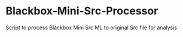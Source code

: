 # Blackbox-Mini-Src-Processor
Script to process Blackbox Mini Src ML to original Src file for analysis
